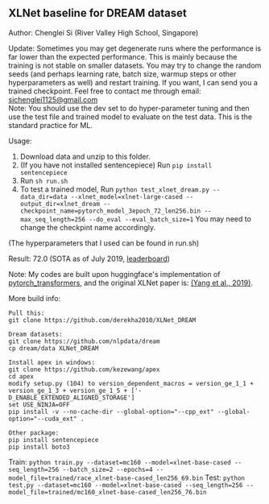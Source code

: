 ## XLNet baseline for DREAM dataset 
Author: Chenglei Si (River Valley High School, Singapore)

Update:
Sometimes you may get degenerate runs where the performance is far lower than the expected performance. This is mainly because the training is not stable on smaller datasets. You may try to change the random seeds (and perhaps learning rate, batch size, warmup steps or other hyperparameters as well) and restart training. If you want, I can send you a trained checkpoint. Feel free to contact me through email: sichenglei1125@gmail.com  
Note:
You should use the dev set to do hyper-parameter tuning and then use the test file and trained model to evaluate on the test data. This is the standard practice for ML. 

Usage:

1. Download data and unzip to this folder.
2. (If you have not installed sentencepiece) Run `pip install sentencepiece`
3. Run `sh run.sh`
4. To test a trained model, Run `python test_xlnet_dream.py --data_dir=data --xlnet_model=xlnet-large-cased --output_dir=xlnet_dream --checkpoint_name=pytorch_model_3epoch_72_len256.bin --max_seq_length=256 --do_eval --eval_batch_size=1` You may need to change the checkpint name accordingly. 

(The hyperparameters that I used can be found in run.sh)

Result: 72.0 (SOTA as of July 2019, [leaderboard](https://dataset.org/dream/))

Note: My codes are built upon huggingface's implementation of [pytorch_transformers](https://github.com/huggingface/pytorch-transformers), and the original XLNet paper is: [(Yang et al., 2019)](https://arxiv.org/pdf/1906.08237.pdf).

More build info:
```
Pull this:
git clone https://github.com/derekha2010/XLNet_DREAM

Dream datasets:
git clone https://github.com/nlpdata/dream
cp dream/data XLNet_DREAM

Install apex in windows:
git clone https://github.com/kezewang/apex
cd apex
modify setup.py (104) to version_dependent_macros = version_ge_1_1 + version_ge_1_3 + version_ge_1_5 + ['-D_ENABLE_EXTENDED_ALIGNED_STORAGE']
set USE_NINJA=OFF
pip install -v --no-cache-dir --global-option="--cpp_ext" --global-option="--cuda_ext" .

Other package:
pip install sentencepiece
pip install boto3
```

Train: `python train.py --dataset=mc160 --model=xlnet-base-cased --seq_length=256 --batch_size=2 --epochs=4 --model_file=trained/race_xlnet-base-cased_len256_69.bin`
Test: `python test.py --dataset=mc160 --model=xlnet-base-cased --seq_length=256 --model_file=trained/mc160_xlnet-base-cased_len256_76.bin`